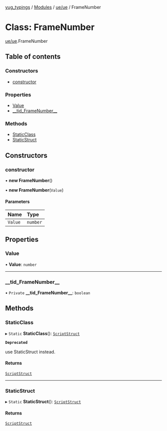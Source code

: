 [yug_typings](../README.md) / [Modules](../modules.md) / [ue/ue](../modules/ue_ue.md) / FrameNumber

# Class: FrameNumber

[ue/ue](../modules/ue_ue.md).FrameNumber

## Table of contents

### Constructors

- [constructor](ue_ue.FrameNumber.md#constructor)

### Properties

- [Value](ue_ue.FrameNumber.md#value)
- [\_\_tid\_FrameNumber\_\_](ue_ue.FrameNumber.md#__tid_framenumber__)

### Methods

- [StaticClass](ue_ue.FrameNumber.md#staticclass)
- [StaticStruct](ue_ue.FrameNumber.md#staticstruct)

## Constructors

### constructor

• **new FrameNumber**()

• **new FrameNumber**(`Value`)

#### Parameters

| Name | Type |
| :------ | :------ |
| `Value` | `number` |

## Properties

### Value

• **Value**: `number`

___

### \_\_tid\_FrameNumber\_\_

• `Private` **\_\_tid\_FrameNumber\_\_**: `boolean`

## Methods

### StaticClass

▸ `Static` **StaticClass**(): [`ScriptStruct`](ue_ue.ScriptStruct.md)

**`Deprecated`**

use StaticStruct instead.

#### Returns

[`ScriptStruct`](ue_ue.ScriptStruct.md)

___

### StaticStruct

▸ `Static` **StaticStruct**(): [`ScriptStruct`](ue_ue.ScriptStruct.md)

#### Returns

[`ScriptStruct`](ue_ue.ScriptStruct.md)
